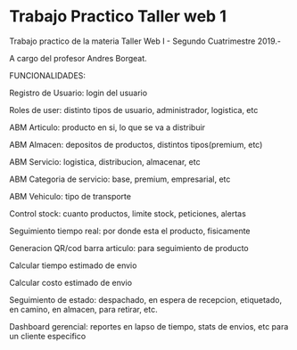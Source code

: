 # Trabajo Practico Taller web 1

Trabajo practico de la materia Taller Web I - Segundo Cuatrimestre 2019.-

A cargo del profesor Andres Borgeat.

FUNCIONALIDADES:

Registro de Usuario: login del usuario

Roles de user: distinto tipos de usuario, administrador, logistica, etc

ABM Articulo: producto en si, lo que se va a distribuir

ABM Almacen: depositos de productos, distintos tipos(premium, etc)

ABM Servicio: logistica, distribucion, almacenar, etc

ABM Categoria de servicio: base, premium, empresarial, etc

ABM Vehiculo: tipo de transporte

Control stock: cuanto productos, limite stock, peticiones, alertas

Seguimiento tiempo real: por donde esta el producto, fisicamente

Generacion QR/cod barra articulo: para seguimiento de producto

Calcular tiempo estimado de envio

Calcular costo estimado de envio

Seguimiento de estado: despachado, en espera de recepcion, etiquetado, en camino, en almacen, para retirar, etc.

Dashboard gerencial: reportes en lapso de tiempo, stats de envios, etc para un cliente especifico
